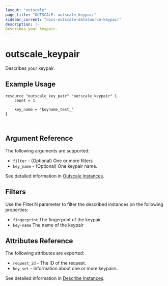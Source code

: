 ```yaml
---
layout: "outscale"
page_title: "OUTSCALE: outscale_keypair"
sidebar_current: "docs-outscale-datasource-keypair"
description: |-
Describes your keypair.
---
```


# outscale_keypair

Describes your keypair.

## Example Usage

```hcl
resource "outscale_key_pair" "outscale_keypair" {
    count = 1

    key_name = "keyname_test_"
}



```

## Argument Reference

The following arguments are supported:

* `filter` - (Optional) One or more filters
* `key_name` - (Optional) One keypair name.


See detailed information in [Outscale Instances](http://docs.outscale.com/api_fcu/operations/Action_DescribeKeyPairs_get.html#_api_fcu-action_describekeypairs_get).

## Filters

Use the Filter.N parameter to filter the described instances on the following properties:

* `fingerprint` The fingerprint of the keypair.
* `key-name` The name of the keypair


## Attributes Reference

The following attributes are exported:

* `request_id` - The ID of the request.
* `key_set` - Information about one or more keypairs.







See detailed information in [Describe Instances](http://docs.outscale.com/api_fcu/operations/Action_DescribeKeyPairs_get.html#_api_fcu-action_describekeypairs_get).
